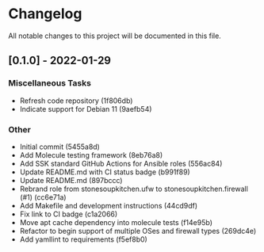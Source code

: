 # Changelog
All notable changes to this project will be documented in this file.

## [0.1.0] - 2022-01-29

### Miscellaneous Tasks

- Refresh code repository (1f806db)
- Indicate support for Debian 11 (9aefb54)

### Other

- Initial commit (5455a8d)
- Add Molecule testing framework (8eb76a8)
- Add SSK standard GitHub Actions for Ansible roles (556ac84)
- Update README.md with CI status badge (b991f89)
- Update README.md (897bccc)
- Rebrand role from stonesoupkitchen.ufw to stonesoupkitchen.firewall (#1) (cc6e71a)
- Add Makefile and development instructions (44cd9df)
- Fix link to CI badge (c1a2066)
- Move apt cache dependency into molecule tests (f14e95b)
- Refactor to begin support of multiple OSes and firewall types (269dc4e)
- Add yamllint to requirements (f5ef8b0)

<!-- generated by git-cliff -->
